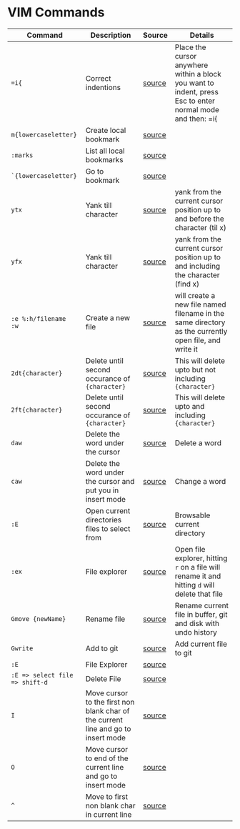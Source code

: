 # VIM Commands

|Command|Description|Source|Details|
|-------|-----------|------|-------|
|`=i{`|Correct indentions|[source](https://www.freecodecamp.org/news/learn-linux-vim-basic-features-19134461ab85/)|Place the cursor anywhere within a block you want to indent, press Esc to enter normal mode and then: =i{|
|`m{lowercaseletter}`|Create local bookmark|[source](https://www.freecodecamp.org/news/learn-linux-vim-basic-features-19134461ab85/)||
|`:marks`|List all local bookmarks|[source](https://www.freecodecamp.org/news/learn-linux-vim-basic-features-19134461ab85/)||
|`` `{lowercaseletter} ``| Go to bookmark|[source](https://www.freecodecamp.org/news/learn-linux-vim-basic-features-19134461ab85/)||
|`ytx`|Yank till character|[source](https://vim.fandom.com/wiki/Copy,_cut_and_paste)|yank from the current cursor position up to and before the character (til x)|
|`yfx`|Yank till character|[source](https://vim.fandom.com/wiki/Copy,_cut_and_paste)|yank from the current cursor position up to and including the character (find x)|
|`:e %:h/filename`<br />`:w`|Create a new file|[source](https://stackoverflow.com/a/13239757/2443849)|will create a new file named filename in the same directory as the currently open file, and write it|
|`2dt{character}`|Delete until second occurance of `{character}`|[source](https://askubuntu.com/a/64840)|This will delete upto but not including `{character}`|
|`2ft{character}`|Delete until second occurance of `{character}`|[source](https://askubuntu.com/a/64840)|This will delete upto and including `{character}`|
|`daw`|Delete the word under the cursor|[source](https://stackoverflow.com/a/835016/2443849)|Delete a word|
|`caw`|Delete the word under the cursor and put you in insert mode|[source](https://stackoverflow.com/a/835016/2443849)|Change a word|
|`:E`|Open current directories files to select from|[source](https://stackoverflow.com/questions/573039/shortcut-to-open-file-in-vim#comment3399452_574537)|Browsable current directory|
|`:ex`|File explorer|[source](https://stackoverflow.com/a/1205382/2443849)|Open file explorer, hitting `r` on a file will rename it and hitting `d` will delete that file|
|`Gmove {newName}`|Rename file|[source](https://stackoverflow.com/a/13501814/2443849)|Rename current file in buffer, git and disk with undo history|
|`Gwrite`|Add to git|[source](https://stackoverflow.com/a/13501814/2443849)|Add current file to git|
|`:E`|File Explorer|[source](https://unix.stackexchange.com/a/495104)||
|`:E => select file => shift-d`|Delete File|[source](https://unix.stackexchange.com/a/495104)||
|`I`|Move cursor to the first non blank char of the current line and go to insert mode|[source](http://worldtimzone.com/res/vi.html)||
|`O`|Move cursor to end of the current line and go to insert mode|[source](http://worldtimzone.com/res/vi.html)||
|`^`|Move to first non blank char in current line|[source](https://stackoverflow.com/a/50483994/2443849)||
